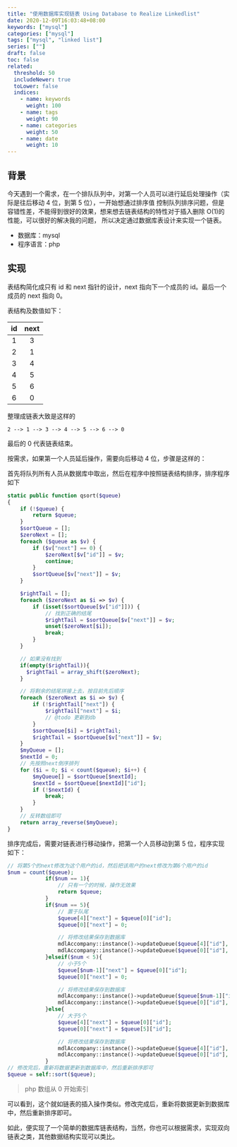 ```yaml
---
title: "使用数据库实现链表 Using Database to Realize Linkedlist"
date: 2020-12-09T16:03:48+08:00
keywords: ["mysql"]
categories: ["mysql"]
tags: ["mysql", "linked list"]
series: [""]
draft: false
toc: false
related:
  threshold: 50
  includeNewer: true
  toLower: false
  indices:
    - name: keywords
      weight: 100
    - name: tags
      weight: 90
    - name: categories
      weight: 50
    - name: date
      weight: 10
---
```


## 背景

今天遇到一个需求，在一个排队队列中，对第一个人员可以进行延后处理操作（实际是往后移动 4 位，到第 5 位），一开始想通过排序值
控制队列排序问题，但是容错性差，不能得到很好的效果，想来想去链表结构的特性对于插入删除 O(1)的性能，可以很好的解决我的问题，
所以决定通过数据库表设计来实现一个链表。

- 数据库：mysql
- 程序语言：php

## 实现

表结构简化成只有 id 和 next 指针的设计，next 指向下一个成员的 id。最后一个成员的 next 指向 0。

表结构及数值如下：

| id  | next |
| :-: | :--: |
|  1  |  3   |
|  2  |  1   |
|  3  |  4   |
|  4  |  5   |
|  5  |  6   |
|  6  |  0   |

整理成链表大致是这样的

```text
2 --> 1 --> 3 --> 4 --> 5 --> 6 --> 0
```

最后的 0 代表链表结束。

按需求，如果第一个人员延后操作，需要向后移动 4 位，步骤是这样的：

首先将队列所有人员从数据库中取出，然后在程序中按照链表结构排序，排序程序如下

```php
static public function qsort($queue)
{
    if (!$queue) {
        return $queue;
    }
    $sortQueue = [];
    $zeroNext = [];
    foreach ($queue as $v) {
        if ($v["next"] == 0) {
            $zeroNext[$v["id"]] = $v;
            continue;
        }
        $sortQueue[$v["next"]] = $v;
    }

    $rightTail = [];
    foreach ($zeroNext as $i => $v) {
        if (isset($sortQueue[$v["id"]])) {
            // 找到正确的结尾
            $rightTail = $sortQueue[$v["next"]] = $v;
            unset($zeroNext[$i]);
            break;
        }
    }

    // 如果没有找到
    if(empty($rightTail)){
      $rightTail = array_shift($zeroNext);
    }

    // 将剩余的结尾拼接上去，按目前先后顺序
    foreach ($zeroNext as $i => $v) {
        if (!$rightTail["next"]) {
            $rightTail["next"] = $i;
            // @todo 更新到db
        }
        $sortQueue[$i] = $rightTail;
        $rightTail = $sortQueue[$v["next"]] = $v;
    }
    $myQueue = [];
    $nextId = 0;
    // 先按照next倒序排列
    for ($i = 0; $i < count($queue); $i++) {
        $myQueue[] = $sortQueue[$nextId];
        $nextId = $sortQueue[$nextId]["id"];
        if (!$nextId) {
            break;
        }
    }
    // 反转数组即可
    return array_reverse($myQueue);
}
```

排序完成后，需要对链表进行移动操作，把第一个人员移动到第 5 位，程序实现如下：

```php
// 将第5个的next修改为这个用户的id，然后把该用户的next修改为第6个用户的id
$num = count($queue);
            if($num == 1){
                // 只有一个的时候，操作无效果
                return $queue;
            }
            if($num == 5){
                // 置于队尾
                $queue[4]["next"] = $queue[0]["id"];
                $queue[0]["next"] = 0;

                // 将修改结果保存到数据库
                mdlAccompany::instance()->updateQueue($queue[4]["id"], ["next" => $queue[4]["next"]]);
                mdlAccompany::instance()->updateQueue($queue[0]["id"], ["next" => $queue[0]["next"]]);
            }elseif($num < 5){
                // 小于5个
                $queue[$num-1]["next"] = $queue[0]["id"];
                $queue[0]["next"] = 0;

                // 将修改结果保存到数据库
                mdlAccompany::instance()->updateQueue($queue[$num-1]["id"], ["next" => $queue[$num-1]["next"]]);
                mdlAccompany::instance()->updateQueue($queue[0]["id"], ["next" => $queue[0]["next"]]);
            }else{
                // 大于5个
                $queue[4]["next"] = $queue[0]["id"];
                $queue[0]["next"] = $queue[5]["id"];

                // 将修改结果保存到数据库
                mdlAccompany::instance()->updateQueue($queue[4]["id"], ["next" => $queue[4]["next"]]);
                mdlAccompany::instance()->updateQueue($queue[0]["id"], ["next" => $queue[0]["next"]]);
            }
// 修改完后，重新将数据更新到数据库中，然后重新排序即可
$queue = self::sort($queue);
```

> php 数组从 0 开始索引

可以看到，这个就如链表的插入操作类似。修改完成后，重新将数据更新到数据库中，然后重新排序即可。

如此，便实现了一个简单的数据库链表结构，当然，你也可以根据需求，实现双向链表之类，其他数据结构实现可以类比。
